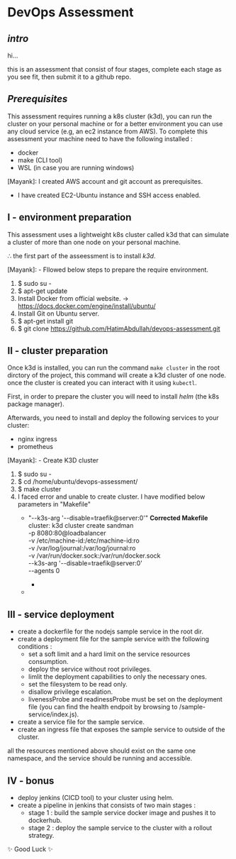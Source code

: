 # DevOps Assessment
## _intro_

hi...

this is an assessment that consist of four stages, complete each stage as you see fit, then submit it to a github repo.

## _Prerequisites_

This assessment requires running a k8s cluster (k3d), you can run the cluster on your personal machine or for a better environment you can use any cloud service (e.g, an ec2 instance from AWS).
To complete this assessment your machine need to have the following installed :

- docker
- make (CLI tool)
- WSL (in case you are running windows)

[Mayank]: I created AWS account and git account as prerequisites.
- I have created EC2-Ubuntu instance and SSH access enabled.


## I - environment preparation

This assessment uses a lightweight k8s cluster called k3d that can simulate a cluster of more than one node on your personal machine. 

∴ the first part of the asseessment is to install _k3d_.

[Mayank]: - Fllowed below steps to prepare the require environment.
1.  $ sudo su -
2.  $ apt-get update
3.  Install Docker from official website. -> https://docs.docker.com/engine/install/ubuntu/
4.  Install Git on Ubuntu server.
5.  $ apt-get install git
6.  $ git clone https://github.com/HatimAbdullah/devops-assessment.git


## II - cluster preparation 

Once k3d is installed, you can run the command `make cluster` in the root dirctory of the project, this command will create a k3d cluster of one node. once the cluster is created you can interact with it using `kubectl`.

First, in order to prepare the cluster you will need to install _helm_ (the k8s package manager). 

Afterwards, you need to install and deploy the following services to your cluster: 

- nginx ingress 
- prometheus 

[Mayank]: - Create K3D cluster
1.  $ sudo su -
2.  $ cd /home/ubuntu/devops-assessment/
3.  $ make cluster
4.  I faced error and unable to create cluster. I have modified below parameters in "Makefile"
    - "--k3s-arg '--disable=traefik@server:0'"
     **Corrected Makefile**
 cluster:
	k3d cluster create sandman \
	    -p 8080:80@loadbalancer \
	    -v /etc/machine-id:/etc/machine-id:ro \
	    -v /var/log/journal:/var/log/journal:ro \
	    -v /var/run/docker.sock:/var/run/docker.sock \
	    --k3s-arg '--disable=traefik@server:0' \
	    --agents 0

        - 
    - 

## III - service deployment

- create a dockerfile for the nodejs sample service in the root dir.
- create a deployment file for the sample service with the following conditions :
    - set a soft limit and a hard limit on the service resources consumption.
    - deploy the service without root privileges.
    - limlit the deployment capabilities to only the necessary ones.
    - set the filesystem to be read only.
    - disallow privilege escalation.
    - livenessProbe and readinessProbe must be set on the deployment file (you can find the health endpoit by browsing to /sample-service/index.js).
- create a service file for the sample service.
- create an ingress file that exposes the sample service to outside of the cluster.

all the resources mentioned above should exist on the same one namespace, and the service should be running and accessible. 

## IV - bonus

- deploy jenkins (CICD tool) to your cluster using helm.
- create a pipeline in jenkins that consists of two main stages : 
    - stage 1 : build the sample service docker image and pushes it to dockerhub.
    - stage 2 : deploy the sample service to the cluster with a rollout strategy.


 ✨ Good Luck ✨
